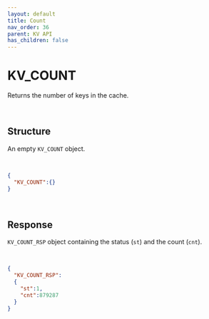 ```yaml
---
layout: default
title: Count
nav_order: 36
parent: KV API
has_children: false
---
```


# KV_COUNT
Returns the number of keys in the cache.


<br/>


## Structure

An empty `KV_COUNT` object.

<br/>

```json
{
  "KV_COUNT":{}
}
```

<br/>

## Response
`KV_COUNT_RSP` object containing the status  (`st`) and the count (`cnt`).


<br/>


```json
{
  "KV_COUNT_RSP":
  {
    "st":1,
    "cnt":879287
  }
}
```